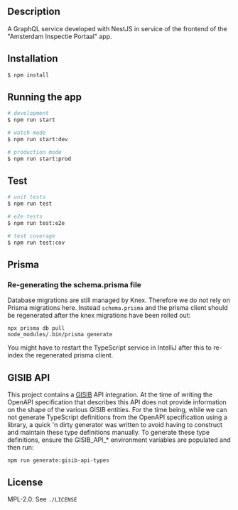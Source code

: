 ## Description

A GraphQL service developed with NestJS in service of the frontend of the "Amsterdam Inspectie Portaal" app.

## Installation

```bash
$ npm install
```

## Running the app

```bash
# development
$ npm run start

# watch mode
$ npm run start:dev

# production mode
$ npm run start:prod
```

## Test

```bash
# unit tests
$ npm run test

# e2e tests
$ npm run test:e2e

# test coverage
$ npm run test:cov
```

## Prisma

### Re-generating the schema.prisma file

Database migrations are still managed by Knex. Therefore we do not rely on Prisma migrations here.
Instead `schema.prisma` and the prisma client should be regenerated after the knex migrations have been rolled out:

```shell
npx prisma db pull
node_modules/.bin/prisma generate
```

You might have to restart the TypeScript service in IntelliJ after this to re-index the regenerated prisma client.

## GISIB API

This project contains a [GISIB](https://www.gisib.nl/) API integration. At the time of writing the OpenAPI 
specification that describes this API does not provide information on the shape of the various GISIB entities. For the 
time being, while we can not generate TypeScript definitions from the OpenAPI specification 
using a library, a quick 'n dirty generator was written to avoid having to construct and maintain these type 
definitions manually. To generate these type definitions, ensure the GISIB_API_* environment variables are populated 
and then run:
```shell
npm run generate:gisib-api-types
```

## License

MPL-2.0. See `./LICENSE`

